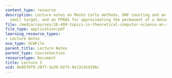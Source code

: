 ```yaml
---
content_type: resource
description: Lecture notes on Monte Carlo methods, DNF counting and an exponentially
  small target, and an FPRAS for approximating the permanent of a dense graph.
file: /media/courses/18-409-topics-in-theoretical-computer-science-an-algorithmists-toolkit-fall-2009/0e8570f928771e3992f59e13c91d19bc_MIT18_409F09_scribe5.pdf
file_type: application/pdf
learning_resource_types:
- Lecture Notes
ocw_type: OCWFile
parent_title: Lecture Notes
parent_type: CourseSection
resourcetype: Document
title: Lecture 5
uid: 0e8570f9-2877-1e39-92f5-9e13c91d19bc
---
```

